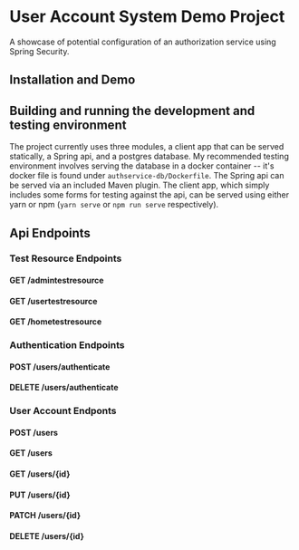 # User Account System Demo Project

A showcase of potential configuration of an authorization service using Spring Security.

## Installation and Demo

## Building and running the development and testing environment

The project currently uses three modules, a client app that can be served statically, a Spring api, and a postgres database. My recommended testing environment involves serving the database in a docker container -- it's docker file is found under `authservice-db/Dockerfile`. The Spring api can be served via an included Maven plugin. The client app, which simply includes some forms for testing against the api, can be served using either yarn or npm (`yarn serve` or `npm run serve` respectively).

## Api Endpoints

### Test Resource Endpoints

#### GET /admintestresource

#### GET /usertestresource

#### GET /hometestresource

### Authentication Endpoints

#### POST /users/authenticate

#### DELETE /users/authenticate

### User Account Endponts

#### POST /users

#### GET /users

#### GET /users/{id}

#### PUT /users/{id}

#### PATCH /users/{id}

#### DELETE /users/{id}
